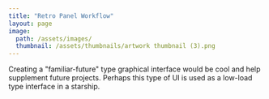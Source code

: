 ```yaml
---
title: "Retro Panel Workflow"
layout: page
image: 
  path: /assets/images/
  thumbnail: /assets/thumbnails/artwork thumbnail (3).png
---
```

Creating a "familiar-future" type graphical interface would be cool and help supplement future projects. Perhaps this type of UI is used as a low-load type interface in a starship.